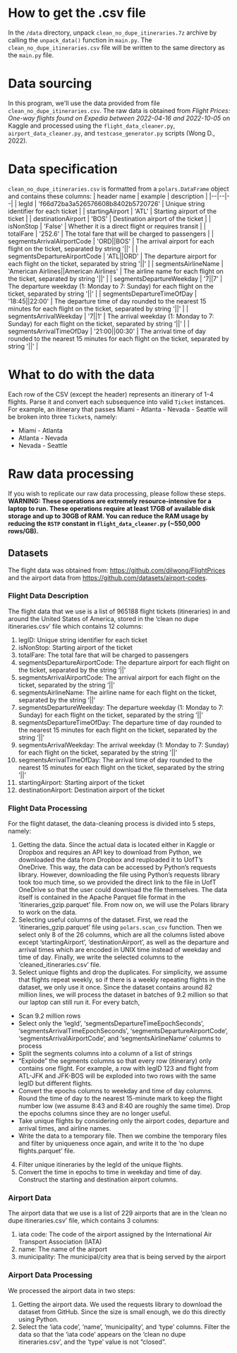 # How to get the .csv file
In the `/data` directory, unpack `clean_no_dupe_itineraries.7z` archive by calling the `unpack_data()` function in `main.py`. The `clean_no_dupe_itineraries.csv` file will be written to the same directory as the `main.py` file.

# Data sourcing
In this program, we'll use the data provided from file `clean_no_dupe_itineraries.csv`. The raw data is obtained from _Flight Prices: One-way flights found on Expedia between 2022-04-16 and 2022-10-05_ on Kaggle and processed using the `flight_data_cleaner.py`, `airport_data_cleaner.py`, and `testcase_generator.py` scripts (Wong D., 2022).

# Data specification
`clean_no_dupe_itineraries.csv` is formatted from a `polars.DataFrame` object and contains these columns:
| header name | example | description |
|--|--|--|
| legId | 'f66d72ba3a526576608b8402b5720726' | Unique string identifier for each ticket |
| startingAirport | 'ATL' | Starting airport of the ticket |
| destinationAirport | 'BOS' | Destination airport of the ticket |
| isNonStop | 'False' | Whether it is a direct flight or requires transit |
| totalFare | '252.6' | The total fare that will be charged to passengers |
| segmentsArrivalAirportCode | 'ORD\|\|BOS' | The arrival airport for each flight on the ticket, separated by string '\|\|' |
| segmentsDepartureAirportCode | 'ATL\|\|ORD' | The departure airport for each flight on the ticket, separated by string '\|\|' |
| segmentsAirlineName | 'American Airlines\|\|American Airlines' | The airline name for each flight on the ticket, separated by string '\|\|' |
| segmentsDepartureWeekday | '7\|\|7' | The departure weekday (1: Monday to 7: Sunday) for each flight on the ticket, separated by string '\|\|' |
| segmentsDepartureTimeOfDay | '18:45\|\|22:00' | The departure time of day rounded to the nearest 15 minutes for each flight on the ticket, separated by string '\|\|' |
| segmentsArrivalWeekday | '7\|\|1' | The arrival weekday (1: Monday to 7: Sunday) for each flight on the ticket, separated by string '\|\|' |
| segmentsArrivalTimeOfDay | '21:00\|\|00:30' | The arrival time of day rounded to the nearest 15 minutes for each flight on the ticket, separated by string '\|\|' |

# What to do with the data
Each row of the CSV (except the header) represents an itinerary of 1-4 flights. Parse it and convert each subsequence into valid `Ticket` instances. For example, an itinerary that passes Miami - Atlanta - Nevada - Seattle will be broken into three `Ticket`s, namely:
+ Miami - Atlanta
+ Atlanta - Nevada
+ Nevada - Seattle

# Raw data processing
If you wish to replicate our raw data processing, please follow these steps.
**WARNING: These operations are extremely resource-intensive for a laptop to run. These operations require at least 17GB of available disk storage and up to 30GB of RAM. You can reduce the RAM usage by reducing the `RSTP` constant in `flight_data_cleaner.py` (~550,000 rows/GB).**

## Datasets
The flight data was obtained from: https://github.com/dilwong/FlightPrices and the airport data
from https://github.com/datasets/airport-codes.

### Flight Data Description
The flight data that we use is a list of 965188 flight tickets (itineraries) in and around the United States of America, stored in the ‘clean no dupe itineraries.csv’ file which contains 12 columns:
1. legID: Unique string identifier for each ticket
2. isNonStop: Starting airport of the ticket
3. totalFare: The total fare that will be charged to passengers
4. segmentsDepartureAirportCode: The departure airport for each flight on the ticket, separated by the string ‘||’
5. segmentsArrivalAirportCode: The arrival airport for each flight on the ticket, separated by the string ’||’
6. segmentsAirlineName: The airline name for each flight on the ticket, separated by the string ’||’
7. segmentsDepartureWeekday: The departure weekday (1: Monday to 7: Sunday) for each flight on the ticket, separated by the string ’||’
8. segmentsDepartureTimeOfDay: The departure time of day rounded to the nearest 15 minutes for each flight on the ticket, separated by the string ’||’
9. segmentsArrivalWeekday: The arrival weekday (1: Monday to 7: Sunday) for each flight on the ticket, separated by the string ’||’
10. segmentsArrivalTimeOfDay: The arrival time of day rounded to the nearest 15 minutes for each flight on the ticket, separated by the string ’||’
11. startingAirport: Starting airport of the ticket
12. destinationAirport: Destination airport of the ticket

### Flight Data Processing
For the flight dataset, the data-cleaning process is divided into 5 steps, namely:

1. Getting the data. Since the actual data is located either in Kaggle or Dropbox and requires an API key to download from Python, we downloaded the data from Dropbox and reuploaded it to UofT’s OneDrive. This way, the data can be accessed by Python’s requests library. However, downloading the file using Python’s requests library took too much time, so we provided the direct link to the file in UofT OneDrive so that the user could download the file themselves. The data itself is contained in the Apache Parquet file format in the ‘itineraries_gzip.parquet’ file. From now on, we will use the Polars library to work on the data.
2. Selecting useful columns of the dataset. First, we read the ‘itineraries_gzip.parquet’ file using `polars.scan_csv` function. Then we select only 8 of the 26 columns, which are all the columns listed above except ‘startingAirport’, ‘destinationAirport’, as well as the departure and arrival times which are encoded in UNIX time instead of weekday and time of day. Finally, we write the selected columns to the ‘cleaned_itineraries.csv’ file.
3. Select unique flights and drop the duplicates. For simplicity, we assume that flights repeat weekly, so if there is a weekly repeating flights in the dataset, we only use it once. Since the dataset contains around 82 million lines, we will process the dataset in batches of 9.2 million so that our laptop can still run it. For every batch,
- Scan 9.2 million rows
- Select only the ‘legId’, ‘segmentsDepartureTimeEpochSeconds’, ‘segmentsArrivalTimeEpochSeconds’, ‘segmentsDepartureAirportCode’, ‘segmentsArrivalAirportCode’, and ‘segmentsAirlineName’ columns to process
- Split the segments columns into a column of a list of strings
- “Explode” the segments columns so that every row (itinerary) only contains one flight. For example, a row with legID 123 and flight from ATL-JFK and JFK-BOS will be exploded into two rows with the same legID but different flights.
- Convert the epochs columns to weekday and time of day columns. Round the time of day to the nearest 15-minute mark to keep the flight number low (we assume 8:43 and 8:40 are roughly the same time). Drop the epochs columns since they are no longer useful.
- Take unique flights by considering only the airport codes, departure and arrival times, and airline names.
- Write the data to a temporary file.
Then we combine the temporary files and filter by uniqueness once again, and write it to the ‘no dupe flights.parquet’ file.
4. Filter unique itineraries by the legId of the unique flights.
5. Convert the time in epochs to time in weekday and time of day. Construct the starting and destination airport columns.

### Airport Data
The airport data that we use is a list of 229 airports that are in the ‘clean no dupe itineraries.csv’ file, which
contains 3 columns:
1. iata code: The code of the airport assigned by the International Air Transport Association (IATA)
2. name: The name of the airport
3. municipality: The municipal/city area that is being served by the airport

### Airport Data Processing
We processed the airport data in two steps:
1. Getting the airport data. We used the requests library to download the dataset from GitHub. Since the size is small enough, we do this directly using Python.
2. Select the ‘iata code’, ‘name’, ‘municipality’, and ‘type’ columns. Filter the data so that the ‘iata code’ appears on the ‘clean no dupe itineraries.csv’, and the ‘type’ value is not “closed”.
